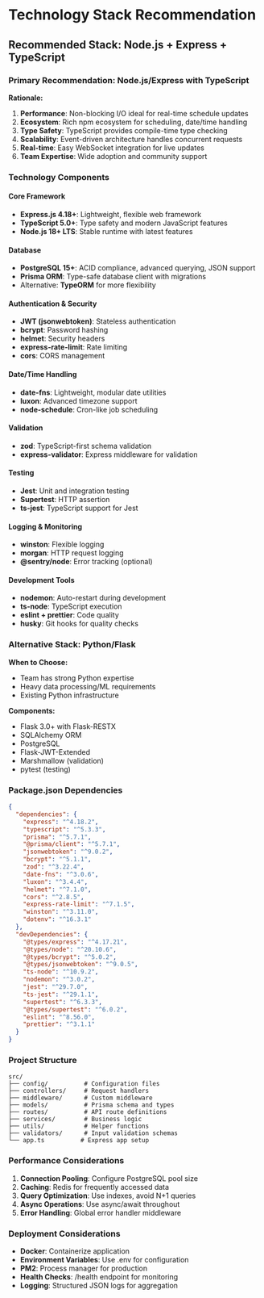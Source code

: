 # Technology Stack Recommendation

## Recommended Stack: Node.js + Express + TypeScript

### Primary Recommendation: Node.js/Express with TypeScript

**Rationale:**
1. **Performance**: Non-blocking I/O ideal for real-time schedule updates
2. **Ecosystem**: Rich npm ecosystem for scheduling, date/time handling
3. **Type Safety**: TypeScript provides compile-time type checking
4. **Scalability**: Event-driven architecture handles concurrent requests
5. **Real-time**: Easy WebSocket integration for live updates
6. **Team Expertise**: Wide adoption and community support

### Technology Components

#### Core Framework
- **Express.js 4.18+**: Lightweight, flexible web framework
- **TypeScript 5.0+**: Type safety and modern JavaScript features
- **Node.js 18+ LTS**: Stable runtime with latest features

#### Database
- **PostgreSQL 15+**: ACID compliance, advanced querying, JSON support
- **Prisma ORM**: Type-safe database client with migrations
- Alternative: **TypeORM** for more flexibility

#### Authentication & Security
- **JWT (jsonwebtoken)**: Stateless authentication
- **bcrypt**: Password hashing
- **helmet**: Security headers
- **express-rate-limit**: Rate limiting
- **cors**: CORS management

#### Date/Time Handling
- **date-fns**: Lightweight, modular date utilities
- **luxon**: Advanced timezone support
- **node-schedule**: Cron-like job scheduling

#### Validation
- **zod**: TypeScript-first schema validation
- **express-validator**: Express middleware for validation

#### Testing
- **Jest**: Unit and integration testing
- **Supertest**: HTTP assertion
- **ts-jest**: TypeScript support for Jest

#### Logging & Monitoring
- **winston**: Flexible logging
- **morgan**: HTTP request logging
- **@sentry/node**: Error tracking (optional)

#### Development Tools
- **nodemon**: Auto-restart during development
- **ts-node**: TypeScript execution
- **eslint + prettier**: Code quality
- **husky**: Git hooks for quality checks

### Alternative Stack: Python/Flask

**When to Choose:**
- Team has strong Python expertise
- Heavy data processing/ML requirements
- Existing Python infrastructure

**Components:**
- Flask 3.0+ with Flask-RESTX
- SQLAlchemy ORM
- PostgreSQL
- Flask-JWT-Extended
- Marshmallow (validation)
- pytest (testing)

### Package.json Dependencies

```json
{
  "dependencies": {
    "express": "^4.18.2",
    "typescript": "^5.3.3",
    "prisma": "^5.7.1",
    "@prisma/client": "^5.7.1",
    "jsonwebtoken": "^9.0.2",
    "bcrypt": "^5.1.1",
    "zod": "^3.22.4",
    "date-fns": "^3.0.6",
    "luxon": "^3.4.4",
    "helmet": "^7.1.0",
    "cors": "^2.8.5",
    "express-rate-limit": "^7.1.5",
    "winston": "^3.11.0",
    "dotenv": "^16.3.1"
  },
  "devDependencies": {
    "@types/express": "^4.17.21",
    "@types/node": "^20.10.6",
    "@types/bcrypt": "^5.0.2",
    "@types/jsonwebtoken": "^9.0.5",
    "ts-node": "^10.9.2",
    "nodemon": "^3.0.2",
    "jest": "^29.7.0",
    "ts-jest": "^29.1.1",
    "supertest": "^6.3.3",
    "@types/supertest": "^6.0.2",
    "eslint": "^8.56.0",
    "prettier": "^3.1.1"
  }
}
```

### Project Structure

```
src/
├── config/          # Configuration files
├── controllers/     # Request handlers
├── middleware/      # Custom middleware
├── models/          # Prisma schema and types
├── routes/          # API route definitions
├── services/        # Business logic
├── utils/           # Helper functions
├── validators/      # Input validation schemas
└── app.ts          # Express app setup
```

### Performance Considerations

1. **Connection Pooling**: Configure PostgreSQL pool size
2. **Caching**: Redis for frequently accessed data
3. **Query Optimization**: Use indexes, avoid N+1 queries
4. **Async Operations**: Use async/await throughout
5. **Error Handling**: Global error handler middleware

### Deployment Considerations

- **Docker**: Containerize application
- **Environment Variables**: Use .env for configuration
- **PM2**: Process manager for production
- **Health Checks**: /health endpoint for monitoring
- **Logging**: Structured JSON logs for aggregation
